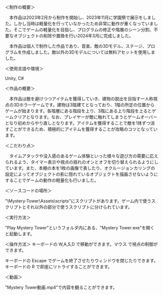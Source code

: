 ＜制作の概要＞

　本作品は2023年2月から制作を開始し、2023年11月に学園祭で展示をしました。しかし当時は軽量化を行っていなかったため非常に動作が重くなっていました。そこでゲームの軽量化を目指し、プログラムの修正や階層のシーン分割、不要なオブジェクトの削除や置換を行い2024年3月に完成しました。
 
　本作品は個人で制作した作品であり、音楽、敵の3Dモデル、ステージ、プログラムを作成しました。敵以外の3Dモデルについては無料アセットを使用しました。


＜使用言語や環境＞

Unity, C#


＜作品の概要＞

　本作品は敵を避けつつアイテムを獲得していき、建物の脱出を目指す一人称視点の3Dホラーゲームです。建物は3階建てとなっており、1階の所定の位置からゲームが始まります。各階層にある階段を上り、3階にある上り階段を上るとゲームクリアとなります。なお、プレイヤーが敵に触れてしまうとゲームオーバーとなり初めからやり直しとなります。アイテムを獲得することで敵を1体ずつ消すことができるため、積極的にアイテムを獲得することが攻略のコツとなっています。


＜こだわり点＞

　タイムアタックや没入感のあるゲーム体験といった様々な遊び方の需要に応えられるよう、タイマー表示や視点の揺れのオンとオフを切り替えられるようにしています。また、本棚の本を1枚の画像で表したり、オクルージョンカリングの設定によってオブジェクトの影に隠れているオブジェクトを描画させないようにすることでゲームの動作の軽量化も行いました。


＜ソースコードの場所＞

"\Mystery-Tower\Assets\scripts"にスクリプトがあります。ゲーム内で使うスクリプトとそれ以外の部分で使うスクリプトに分けられています。


＜実行方法＞

"Play Mystery Tower"というフォルダ内にある、"Mystery Tower.exe"を開くと起動します。


＜操作方法＞
キーボードの W,A,S,D で移動ができます。マウス で視点の制御ができます。

キーボードの Escape でゲームを終了させたりウィンドウを閉じたりできます。キーボードの R で即座にリトライすることができます。


＜動画＞

"Mystery Tower動画.mp4"で内容を観ることができます。

